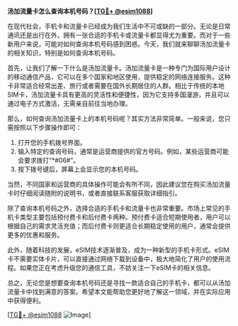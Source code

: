 **汤加流量卡怎么查询本机号码？[[TG💪+ @esim1088](https://t.me/s/esim1088)]**

在现代社会，手机卡和流量卡已经成为我们生活中不可或缺的一部分。无论是日常通讯还是出行在外，拥有一张合适的手机卡或流量卡都显得尤为重要。而对于一些新用户来说，可能对如何查询本机号码感到困惑。今天，我们就来聊聊汤加流量卡的相关知识，特别是如何查询本机号码。

首先，让我们了解一下什么是汤加流量卡。汤加流量卡是一种专门为国际用户设计的移动通信产品，它可以在多个国家和地区使用，提供稳定的网络连接服务。这种卡非常适合经常出差、旅行或者需要在国外长期居住的人群。相比于传统的本地SIM卡，汤加流量卡具有更高的灵活性和便捷性，因为它支持多国漫游，并且可以通过电子方式激活，无需亲自前往当地办理。

那么，如何查询汤加流量卡上的本机号码呢？其实方法非常简单。一般来说，您只需按照以下步骤操作即可：

1. 打开您的手机拨号界面。
2. 输入特定的查询号码，通常是运营商提供的官方号码。例如，某些运营商可能会要求拨打“*#06#”。
3. 按下拨号键后，屏幕上会显示您的本机号码。

当然，不同国家和运营商的具体操作可能会有所不同，因此建议您在购买汤加流量卡时仔细阅读随附的说明书，或者直接联系客服获取详细指引。

除了查询本机号码之外，选择合适的手机卡和流量卡也非常重要。市场上常见的手机卡类型主要包括预付费卡和后付费卡两种。预付费卡适合短期使用者，用户可以根据自己的需求灵活充值；而后付费卡则更适合长期稳定使用的用户，通常会提供更多的优惠和服务。

此外，随着科技的发展，eSIM技术逐渐普及，成为一种新型的手机卡形式。eSIM卡不需要实体卡片，可以直接通过网络下载到设备中，极大地简化了用户的使用流程。如果您正在考虑升级您的通信工具，不妨关注一下eSIM卡的相关信息。

总之，无论您是想要查询本机号码还是寻找一款适合自己的手机卡，都可以从汤加流量卡中找到满意的答案。希望本文能帮助您更好地了解这一领域，并在实际应用中获得便利。

[[TG💪+ @esim1088](https://t.me/s/esim1088) ![Image](https://i.postimg.cc/4NQfJmqS/Snipaste-2025-05-13-00-14-12.png)]